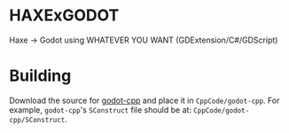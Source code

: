 # HAXExGODOT
Haxe -> Godot using WHATEVER YOU WANT (GDExtension/C#/GDScript)

# Building

Download the source for [godot-cpp](https://github.com/godotengine/godot-cpp) and place it in `CppCode/godot-cpp`. For example, `godot-cpp`'s `SConstruct` file should be at: `CppCode/godot-cpp/SConstruct`.
